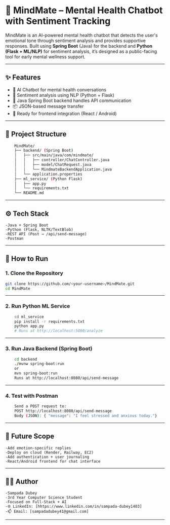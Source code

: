 # 🧠 MindMate – Mental Health Chatbot with Sentiment Tracking

MindMate is an AI-powered mental health chatbot that detects the user's emotional tone through sentiment analysis and provides supportive responses. Built using **Spring Boot** (Java) for the backend and **Python (Flask + ML/NLP)** for sentiment analysis, it’s designed as a public-facing tool for early mental wellness support.

---

## ✨ Features

- 🤖 AI Chatbot for mental health conversations
- 🧠 Sentiment analysis using NLP (Python + Flask)
- 🔗 Java Spring Boot backend handles API communication
- 📦 JSON-based message transfer
- 🚀 Ready for frontend integration (React / Android)

---

## 📁 Project Structure

```bash
    MindMate/
    ├── backend/ (Spring Boot)
    │   ├── src/main/java/com/mindmate/
    │   │   ├── controller/ChatController.java
    │   │   ├── model/ChatRequest.java
    │   │   └── MindmateBackendApplication.java
    │   └── application.properties
    ├── ml_service/ (Python Flask)
    │   ├── app.py
    │   └── requirements.txt
    └── README.md
```
---

## ⚙️ Tech Stack

    -Java + Spring Boot
    -Python (Flask, NLTK/TextBlob)
    -REST API (Post → /api/send-message)
    -Postman

---

## 🚀 How to Run
### 1. Clone the Repository
```bash
git clone https://github.com/<your-username>/MindMate.git
cd MindMate
```


---

### 2. Run Python ML Service
```bash
    cd ml_service
    pip install -r requirements.txt
    python app.py
    # Runs at http://localhost:5000/analyze
```

---

### 3. Run Java Backend (Spring Boot)
```bash
    cd backend
    ./mvnw spring-boot:run
    or
    mvn spring-boot:run
    Runs at http://localhost:8080/api/send-message
```  

---

### 4. Test with Postman
```bash
    Send a POST request to:
    POST http://localhost:8080/api/send-message
    Body (JSON): { "message": "I feel stressed and anxious today."}
```
    

---

## 🎯 Future Scope

    -Add emotion-specific replies
    -Deploy on cloud (Render, Railway, EC2)
    -Add authentication + user journaling
    -React/Android frontend for chat interface

---

## 👩‍💻 Author
    -Sampada Dubey
    -3rd Year Computer Science Student
    -Focused on Full-Stack + AI
    -🌐 LinkedIn: [hhtps://www.linkedin.com/in/sampada-dubey1403]
    -📫 Email: [sampadadubey41@gmail.com]

---
